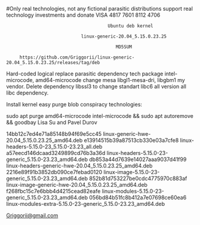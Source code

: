 #Only real technologies, not any fictional parasitic distributions support real technology investments and donate VISA 4817 7601 8112 4706

                                          Ubuntu deb kernel

                                linux-generic-20.04_5.15.0.23.25

                                             MD5SUM
                                             
         https://github.com/Griggorii/linux-generic-20.04_5.15.0.23.25/releases/tag/deb
                                             



Hard-coded  logical replace parasitic dependency tech package intel-microcode, amd64-microcode change mesa libgl1-mesa-dri, libgbm1 my vendor. Delete dependency libssl3 to change standart libc6 all version all libc dependency.

Install kernel easy purge blob conspiracy technologies: 

sudo apt purge amd64-microcode intel-microcode && sudo apt autoremove && goodbay Lisa Su and Pavel Durov


14bb12c7ed4e71a85148b94f69e5cc45 linux-generic-hwe-20.04_5.15.0.23.25_amd64.deb
e13914515b39a87513cb330e03a7cfe8 linux-headers-5.15.0-23_5.15.0-23.23_all.deb
a57eecd146dcaad3249899cd76b3a36d linux-headers-5.15.0-23-generic_5.15.0-23.23_amd64.deb
db853a44d7639e14027aaa9037d41f99 linux-headers-generic-hwe-20.04_5.15.0.23.25_amd64.deb
2216e89f91b3852db090ce7febad0120 linux-image-5.15.0-23-generic_5.15.0-23.23_amd64.deb
852b81d753227be0cdc4775970c883af linux-image-generic-hwe-20.04_5.15.0.23.25_amd64.deb
f268fbc15c7e6bbb4d4215cead82eafe linux-modules-5.15.0-23-generic_5.15.0-23.23_amd64.deb
056bd84b51fc8b412a7e07698ce60ea6 linux-modules-extra-5.15.0-23-generic_5.15.0-23.23_amd64.deb


Griggorii@gmail.com

